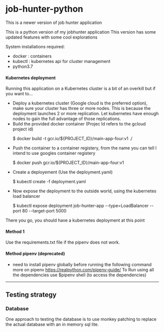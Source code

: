 # job-hunter-python
This is a newer version of job hunter application

This is a python version of my jobhunter application This version has some updated features with some cool explorations

System installations required:
- docker : containers
- kubectl : kubernetes api for cluster management
- python3.7

#### Kubernetes deployment
Running this application on a Kubernetes cluster is a bit of an overkill but if you want to...

- Deploy a kubernetes cluster (Google cloud is the preferred option), make sure your cluster has three or more nodes.
  This is because the deployment launches 2 or more replication. Let kubernetes have enough nodes to gain the full 
  advantage of those replications.
- Build the provided docker container (Projec Id refers to the gcloud project id)
   <p> $ docker build -t gcr.io/${PROJECT_ID}/main-app-four:v1 ./ </p>
- Push the container to a container registery, from the name you can tell I intend to use googles container registery
   <p> $ docker push gcr.io/${PROJECT_ID}/main-app-four:v1 </p>
- Create a deployement (Use the deployment.yaml)
   <p> $ kubectl create -f deployment.yaml </p>
- Now expose the deployment to the outside world, using the kubernetes load balancer
   <p> $ kubectl expose deployment job-hunter-app --type=LoadBalancer --port 80 --target-port 5000 </p>

There you go, you should have a kubernetes deployment at this point


#### Method 1 
Use the requirements.txt file if the pipenv does not work.

#### Method pipenv (deprecated)
- need to install pipenv globally before running the following command
more on pipenv https://realpython.com/pipenv-guide/
To Run using all the dependencies use $pipenv shell (to access the dependencies)

----

## Testing strategy

### Database

One approach to testing the database is to use  monkey patching to replace the actual database with an in memory sql lite.

